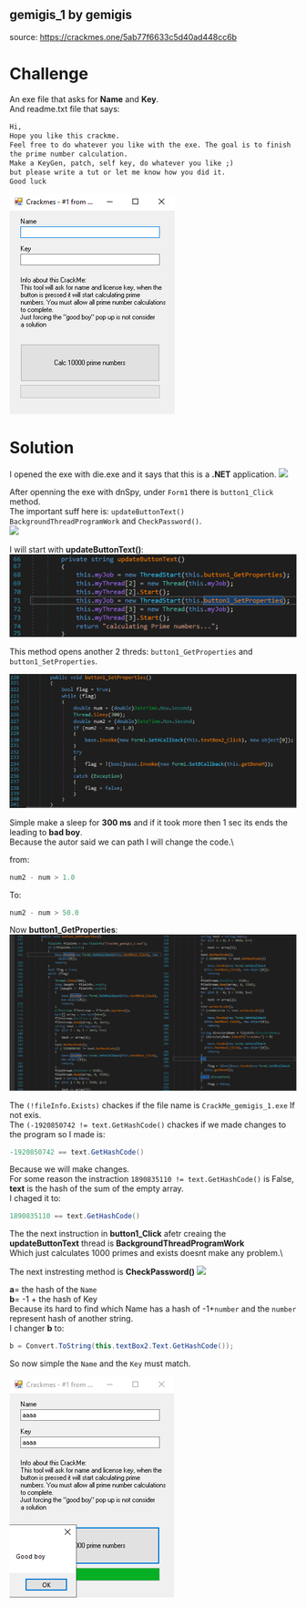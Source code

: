 ## gemigis_1 by gemigis
source: https://crackmes.one/5ab77f6633c5d40ad448cc6b

# Challenge

An exe file that asks for __Name__ and __Key__.\
And readme.txt file that says:
```
Hi,
Hope you like this crackme.
Feel free to do whatever you like with the exe. The goal is to finish the prime number calculation.
Make a KeyGen, patch, self key, do whatever you like ;) 
but please write a tut or let me know how you did it.
Good luck
```

![](The_exe.png)

# Solution

I opened the exe with die.exe and it says that this is a __.NET__ application.
![](die.png)

After openning the exe with dnSpy, under `Form1` there is `button1_Click` method.\
The important suff here is: `updateButtonText()` `BackgroundThreadProgramWork` and `CheckPassword()`.\
![](`button1_Click.png`)



I will start with __updateButtonText()__:
![](updateButtonText.png)

This method opens another 2 threds: `button1_GetProperties` and `button1_SetProperties`.

![](button1_SetProperties.png)

Simple make a sleep for __300 ms__ and if it took more then 1 sec its ends the leading to __bad boy__.\
Because the autor said we can path I will change the code.\

from:
```C# 
num2 - num > 1.0
```
To:
```C# 
num2 - num > 50.0
```

Now __button1_GetProperties__:\
![](button1_GetProperties.png)

The `(!fileInfo.Exists)` chackes if the file name is `CrackMe_gemigis_1.exe` If not exis.\
The `(-1920850742 != text.GetHashCode()` chackes if we made changes to the program so I made is:

```C#
-1920850742 == text.GetHashCode()
```
Because we will make changes.\
For some reason the instraction `1890835110 != text.GetHashCode()` is False, __text__ is the hash of the sum of the empty array.\
I chaged it to:
```C#
1890835110 == text.GetHashCode()
```
The the next instruction in __button1_Click__ afetr creaing the __updateButtonText__ thread is __BackgroundThreadProgramWork__\
Which just calculates 1000 primes and exists doesnt make any problem.\

The next instresting method is __CheckPassword()__
![](`CheckPassword.png`)

__a__= the hash of the `Name` \
__b__= -1 + the hash of Key  \
Because its hard to find which Name has a hash of -1+`number` and the `number` represent hash of another string.\
I changer __b__ to:
```C#
b = Convert.ToString(this.textBox2.Text.GetHashCode());
```
So now simple the `Name` and the `Key` must match.

![](Solution.png)

